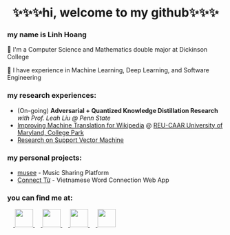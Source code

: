<h1 align="center">✨✨✨hi, welcome to my github✨✨✨</h1>

<h3>my name is Linh Hoang</h3>

🌸 I'm a Computer Science and Mathematics double major at Dickinson College

🍋 I have experience in Machine Learning, Deep Learning, and Software Engineering

<h3>my research experiences:</h3>
<ul>
  <li>(On-going) <b>Adversarial + Quantized Knowledge Distillation Research </b><i>with Prof. Leah Liu @ Penn State</i></li>
  <li><a href="https://github.com/linhkhanhhoang/afriSimAlign">Improving Machine Translation for Wikipedia</a> @ <a href="https://www.cs.umd.edu/projects/reucaar/index.html">REU-CAAR University of Maryland, College Park</a></li>
  <li><a href="https://drive.google.com/file/d/1RrN0A-FHwmsSPYzb4TNzDx-eQImsQtV7/view">Research on Support Vector Machine</a></li>
</ul>

<h3>my personal projects:</h3>
<ul>
  <li><a href="https://github.com/TriNguyen52/musik_demo_2">musee</a> - Music Sharing Platform </li>
  <li><a href="https://github.com/QuangPhung15/Word-Connection-Game">Connect Từ</a> - Vietnamese Word Connection Web App</li>
</ul>

<h3>you can find me at:</h3>
  <a href="mailto:hoangli@dickinson.edu"> <img src="https://cdn.iconscout.com/icon/free/png-512/free-outlook-1411854-1194343.png?f=webp&w=512" width="42" height="42"/> </a>
  <a href="https://www.linkedin.com/in/linhhoang04/"> <img src="https://img.icons8.com/color/48/000000/linkedin.png" width="42" height="42"/> </a>
  <a href="https://www.facebook.com/linhkhanhoang/"> <img src="https://img.icons8.com/color/48/000000/facebook-new.png" width="42" height="42"/> </a>
  <a href="https://discord.com/users/temthoi"> <img src="https://img.icons8.com/color/48/000000/discord--v2.png" width="42" height="42"/> </a>
  
<!--
**linhkhanhhoang/linhkhanhhoang** is a ✨ _special_ ✨ repository because its `README.md` (this file) appears on your GitHub profile.

Here are some ideas to get you started:

- 🔭 I’m currently working on ...
- 🌱 I’m currently learning ...
- 👯 I’m looking to collaborate on ...
- 🤔 I’m looking for help with ...
- 💬 Ask me about ...
- 📫 How to reach me: ...
- 😄 Pronouns: ...
- ⚡ Fun fact: ...
-->
